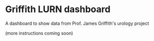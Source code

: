 # Griffith LURN dashboard
A dashboard to show data from Prof. James Griffith's urology project

(more instructions coming soon)


